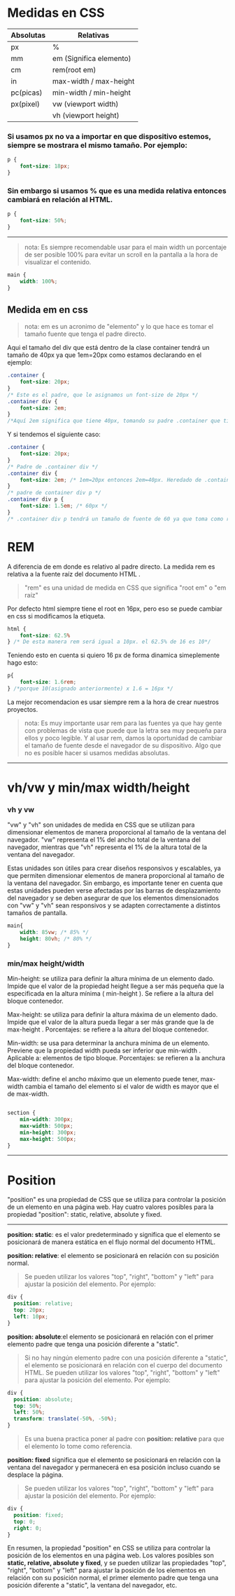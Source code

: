 # Medidas en CSS

|Absolutas | Relativas              |
|----------|------------------------|
|px        |    %                   |
|mm        |em (Significa elemento) |
|cm        |rem(root em)            |
|in        |max-width / max-height  |
|pc(picas) |min-width / min-height  |
|px(pixel) |  vw (viewport width)   |
|          |  vh (viewport height)  |



### Si usamos px no va a importar en que dispositivo estemos, siempre se mostrara el mismo tamaño. Por ejemplo:

``` css
p {
    font-size: 18px;
}

```

### Sin embargo si usamos % que es una medida relativa entonces cambiará en relación al HTML.

``` css
p {
    font-size: 50%;
} 
```
---

> nota: Es siempre recomendable usar para el main width un porcentaje de ser posible 100% para evitar un scroll en la pantalla a la hora de visualizar el contenido.

```css
main {
    width: 100%;
}
```

## Medida em en css

> nota: em es un acronimo de "elemento" y lo que hace es tomar el tamaño fuente que tenga el padre directo.

Aqui el tamaño del div que está dentro de la clase container tendrá un tamaño de 40px ya que 1em=20px como estamos declarando en el ejemplo:

```css
.container {
    font-size: 20px;
}
/* Este es el padre, que le asignamos un font-size de 20px */
.container div {
    font-size: 2em;
}
/*Aquí 2em significa que tiene 40px, tomando su padre .container que tiene 20px */
```


Y si tendemos el siguiente caso:

```css
.container {
    font-size: 20px;
}
/* Padre de .container div */
.container div {
    font-size: 2em; /* 1em=20px entonces 2em=40px. Heredado de .container */
}
/* padre de container div p */
.container div p {
    font-size: 1.5em; /* 60px */
}
/* .container div p tendrá un tamaño de fuente de 60 ya que toma como referencia su padre directo que es ".container div" y NO ".container" */
```


# REM

A diferencia de em donde es relativo al padre directo. La medida rem es relativa a la fuente raíz del documento HTML <html>. 

> "rem" es una unidad de medida en CSS que significa "root em" o "em raíz"

Por defecto html siempre tiene el root en 16px, pero eso se puede cambiar en css si modificamos la etiqueta.

``` css
html { 
    font-size: 62.5%
} /* De esta manera rem será igual a 10px. el 62.5% de 16 es 10*/
```

Teniendo esto en cuenta si quiero 16 px de forma dinamica simeplemente hago esto:

```css
p{
    font-size: 1.6rem; 
} /*porque 10(asignado anteriormente) x 1.6 = 16px */
```

La mejor recomendacion es usar siempre rem a la hora de crear nuestros proyectos.

> nota: Es muy importante usar rem para las fuentes ya que hay gente con problemas de vista que puede que la letra sea muy pequeña para ellos y poco legible. Y al usar rem, damos la oportunidad de cambiar el tamaño de fuente desde el navegador de su dispositivo. Algo que no es posible hacer si usamos medidas absolutas.
---


# vh/vw y min/max width/height

### vh y vw
"vw" y "vh" son unidades de medida en CSS que se utilizan para dimensionar elementos de manera proporcional al tamaño de la ventana del navegador. "vw" representa el 1% del ancho total de la ventana del navegador, mientras que "vh" representa el 1% de la altura total de la ventana del navegador.

Estas unidades son útiles para crear diseños responsivos y escalables, ya que permiten dimensionar elementos de manera proporcional al tamaño de la ventana del navegador. Sin embargo, es importante tener en cuenta que estas unidades pueden verse afectadas por las barras de desplazamiento del navegador y se deben asegurar de que los elementos dimensionados con "vw" y "vh" sean responsivos y se adapten correctamente a distintos tamaños de pantalla.

```css
main{
    width: 85vw; /* 85% */
    height: 80vh; /* 80% */
}
```

### min/max height/width

Min-height: se utiliza para definir la altura mínima de un elemento dado. Impide que el valor de la propiedad height llegue a ser más pequeña que la especificada en la altura mínima ( min-height ). Se refiere a la altura del bloque contenedor.

Max-height: se utiliza para definir la altura máxima de un elemento dado. Impide que el valor de la altura pueda llegar a ser más grande que la de max-height . Porcentajes: se refiere a la altura del bloque contenedor.

Min-width: se usa para determinar la anchura mínima de un elemento. Previene que la propiedad width pueda ser inferior que min-width . Aplicable a: elementos de tipo bloque. Porcentajes: se refieren a la anchura del bloque contenedor.

Max-width: define el ancho máximo que un elemento puede tener, max-width cambia el tamaño del elemento si el valor de width es mayor que el de max-width.

```css

section {
    min-width: 300px;
    max-width: 500px;
    min-height: 300px;
    max-height: 500px;
}

```

---
 

 # Position

 "position" es una propiedad de CSS que se utiliza para controlar la posición de un elemento en una página web. Hay cuatro valores posibles para la propiedad "position": static, relative, absolute y fixed.
 
 ---

**position: static**: es el valor predeterminado y significa que el elemento se posicionará de manera estática en el flujo normal del documento HTML.

**position: relative**: el elemento se posicionará en relación con su posición normal. 
>Se pueden utilizar los valores "top", "right", "bottom" y "left" para ajustar la posición del elemento. Por ejemplo:

```css
div {
  position: relative;
  top: 20px;
  left: 10px;
}
```

**position: absolute**:el elemento se posicionará en relación con el primer elemento padre que tenga una posición diferente a "static". 

>Si no hay ningún elemento padre con una posición diferente a "static", el elemento se posicionará en relación con el cuerpo del documento HTML. Se pueden utilizar los valores "top", "right", "bottom" y "left" para ajustar la posición del elemento. Por ejemplo:

```css
div {
  position: absolute;
  top: 50%;
  left: 50%;
  transform: translate(-50%, -50%);
}
```
> Es una buena practica poner al padre con **position: relative** para que el elemento lo tome como referencia.

**position: fixed** significa que el elemento se posicionará en relación con la ventana del navegador y permanecerá en esa posición incluso cuando se desplace la página. 
>Se pueden utilizar los valores "top", "right", "bottom" y "left" para ajustar la posición del elemento. Por ejemplo:

```css
div {
  position: fixed;
  top: 0;
  right: 0;
}
```
En resumen, la propiedad "position" en CSS se utiliza para controlar la posición de los elementos en una página web. Los valores posibles son **static, relative, absolute y fixed**, y se pueden utilizar las propiedades "top", "right", "bottom" y "left" para ajustar la posición de los elementos en relación con su posición normal, el primer elemento padre que tenga una posición diferente a "static", la ventana del navegador, etc.